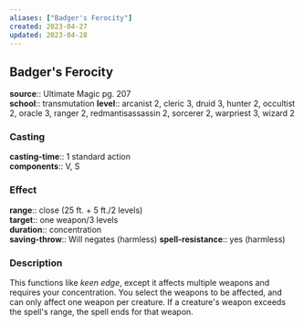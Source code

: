 ```yaml
---
aliases: ["Badger's Ferocity"]
created: 2023-04-27
updated: 2023-04-28
---
```


## Badger's Ferocity

**source**:: Ultimate Magic pg. 207  
**school**:: transmutation
**level**:: arcanist 2, cleric 3, druid 3, hunter 2, occultist 2, oracle 3, ranger 2, redmantisassassin 2, sorcerer 2, warpriest 3, wizard 2

### Casting

**casting-time**:: 1 standard action  
**components**:: V, S

### Effect

**range**:: close (25 ft. + 5 ft./2 levels)  
**target**:: one weapon/3 levels  
**duration**:: concentration  
**saving-throw**:: Will negates (harmless)
**spell-resistance**:: yes (harmless)

### Description

This functions like *keen edge*, except it affects multiple weapons and requires your concentration. You select the weapons to be affected, and can only affect one weapon per creature. If a creature's weapon exceeds the spell's range, the spell ends for that weapon.
